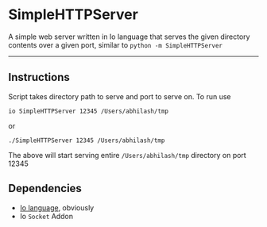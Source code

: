 SimpleHTTPServer
================

A simple web server written in Io language that serves the given directory contents over a given port, similar to `python -m SimpleHTTPServer`


----------
Instructions
------------

Script takes directory path to serve and port to serve on. To run use

`io SimpleHTTPServer 12345 /Users/abhilash/tmp`

or

`./SimpleHTTPServer 12345 /Users/abhilash/tmp`

The above will start serving entire `/Users/abhilash/tmp` directory on port 12345

Dependencies
------------
 - [Io language][1], obviously
 - Io `Socket` Addon



  [1]: http://iolanguage.org/
